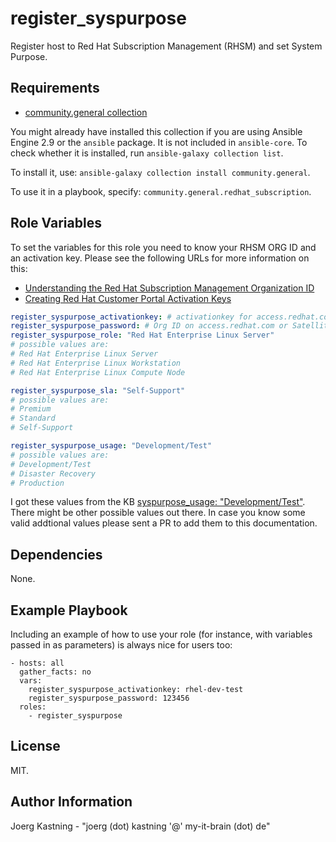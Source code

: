 register_syspurpose
===================

Register host to Red Hat Subscription Management (RHSM) and set System Purpose.

Requirements
------------

 * [community.general collection](https://galaxy.ansible.com/community/general)

You might already have installed this collection if you are using Ansible Engine 2.9 or the `ansible` package. It is not included in `ansible-core`. To check whether it is installed, run `ansible-galaxy collection list`.

To install it, use: `ansible-galaxy collection install community.general`.

To use it in a playbook, specify: `community.general.redhat_subscription`.

Role Variables
--------------

To set the variables for this role you need to know your RHSM ORG ID and an activation key. Please see the following URLs for more information on this:

 * [Understanding the Red Hat Subscription Management Organization ID](https://access.redhat.com/articles/3047431)
 * [Creating Red Hat Customer Portal Activation Keys](https://access.redhat.com/articles/1378093)

```yaml
register_syspurpose_activationkey: # activationkey for access.redhat.com or Satellite
register_syspurpose_password: # Org ID on access.redhat.com or Satellite
register_syspurpose_role: "Red Hat Enterprise Linux Server"
# possible values are:
# Red Hat Enterprise Linux Server
# Red Hat Enterprise Linux Workstation
# Red Hat Enterprise Linux Compute Node

register_syspurpose_sla: "Self-Support"
# possible values are:
# Premium
# Standard
# Self-Support

register_syspurpose_usage: "Development/Test"
# possible values are:
# Development/Test
# Disaster Recovery
# Production
```

I got these values from the KB [syspurpose_usage: "Development/Test"](https://access.redhat.com/articles/5713081).
There might be other possible values out there. In case you know some valid
addtional values please sent a PR to add them to this documentation.

Dependencies
------------

None.

Example Playbook
----------------

Including an example of how to use your role (for instance, with variables passed in as parameters) is always nice for users too:

~~~
- hosts: all
  gather_facts: no
  vars:
    register_syspurpose_activationkey: rhel-dev-test
    register_syspurpose_password: 123456
  roles:
    - register_syspurpose
~~~

License
-------

MIT.

Author Information
------------------

Joerg Kastning - "joerg (dot) kastning '@' my-it-brain (dot) de"
